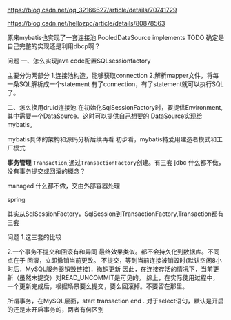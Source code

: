 https://blog.csdn.net/qq_32166627/article/details/70741729


https://blog.csdn.net/hellozpc/article/details/80878563

原来mybatis也实现了一套连接池
PooledDataSource implements
TODO 确定是自己完整的实现还是利用dbcp啊？

问题
一、怎么实现java code配置SQLsessionfactory

主要分为两部分
1.连接池构造，能够获取connection
2.解析mapper文件，将每一条SQL解析成一个statement
有了connection，有了statement就可以执行SQL了。

二、怎么换用druid连接池
在初始化SqlSessionFactory时，要提供Environment,其中需要一个DataSource。这时可以提供自己想要的
DataSource实现给mybatis。

mybatis具体的架构和源码分析后续再看
初步看，mybatis特爱用建造者模式和工厂模式



**事务管理**
`Transaction`,通过`TransactionFactory`创建。有三套
jdbc
什么都不做，没有事务提交或回滚的概念？

managed
什么都不做，交由外部容器处理

spring


其实从SqlSessionFactory，SqlSession到TransactionFactory,Transaction都有三套


问题
1.这三套的比较


2.一个事务不提交和回滚有和异同
最终效果类似。都不会持久化到数据库。不同点在于
回滚，立即撤销当前更改。
不提交，等到当前连接被销毁时(默认空闲8小时后，MySQL服务器销毁链接)，撤销更新
因此，在连接存活的情况下，当前更新（虽然未提交）对READ_UNCOMMIT是可见的。
综上，在实际使用过程中，一个更新完成后，根据场景要么提交，要么回滚掉。不要留在那里。

所谓事务，在MySQL层面，start transaction  end .
对于select语句，默认是开启的还是未开启事务的，两者有何区别







